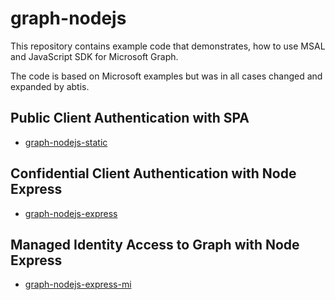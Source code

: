 # graph-nodejs

This repository contains example code that demonstrates, how to use MSAL and JavaScript SDK for Microsoft Graph.

The code is based on Microsoft examples but was in all cases changed and expanded by abtis.

## Public Client Authentication with SPA

- [graph-nodejs-static](./graph-nodejs-static)

## Confidential Client Authentication with Node Express

- [graph-nodejs-express](./graph-nodejs-express)

## Managed Identity Access to Graph with Node Express

- [graph-nodejs-express-mi](./graph-nodejs-express-mi)
